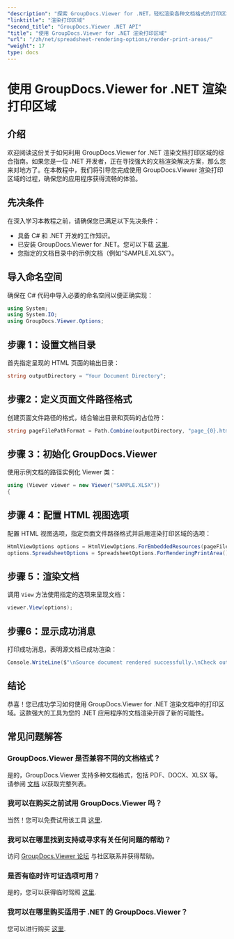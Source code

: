 ```yaml
---
"description": "探索 GroupDocs.Viewer for .NET，轻松渲染各种文档格式的打印区域。立即免费试用！"
"linktitle": "渲染打印区域"
"second_title": "GroupDocs.Viewer .NET API"
"title": "使用 GroupDocs.Viewer for .NET 渲染打印区域"
"url": "/zh/net/spreadsheet-rendering-options/render-print-areas/"
"weight": 17
type: docs
---
```

# 使用 GroupDocs.Viewer for .NET 渲染打印区域

## 介绍
欢迎阅读这份关于如何利用 GroupDocs.Viewer for .NET 渲染文档打印区域的综合指南。如果您是一位 .NET 开发者，正在寻找强大的文档渲染解决方案，那么您来对地方了。在本教程中，我们将引导您完成使用 GroupDocs.Viewer 渲染打印区域的过程，确保您的应用程序获得流畅的体验。
## 先决条件
在深入学习本教程之前，请确保您已满足以下先决条件：
- 具备 C# 和 .NET 开发的工作知识。
- 已安装 GroupDocs.Viewer for .NET。您可以下载 [这里](https://releases。groupdocs.com/viewer/net/).
- 您指定的文档目录中的示例文档（例如“SAMPLE.XLSX”）。
## 导入命名空间
确保在 C# 代码中导入必要的命名空间以便正确实现：
```csharp
using System;
using System.IO;
using GroupDocs.Viewer.Options;
```
## 步骤 1：设置文档目录
首先指定呈现的 HTML 页面的输出目录：
```csharp
string outputDirectory = "Your Document Directory";
```
## 步骤2：定义页面文件路径格式
创建页面文件路径的格式，结合输出目录和页码的占位符：
```csharp
string pageFilePathFormat = Path.Combine(outputDirectory, "page_{0}.html");
```
## 步骤 3：初始化 GroupDocs.Viewer
使用示例文档的路径实例化 Viewer 类：
```csharp
using (Viewer viewer = new Viewer("SAMPLE.XLSX"))
{
```
## 步骤 4：配置 HTML 视图选项
配置 HTML 视图选项，指定页面文件路径格式并启用渲染打印区域的选项：
```csharp
HtmlViewOptions options = HtmlViewOptions.ForEmbeddedResources(pageFilePathFormat);
options.SpreadsheetOptions = SpreadsheetOptions.ForRenderingPrintArea();
```
## 步骤 5：渲染文档
调用 `View` 方法使用指定的选项来呈现文档：
```csharp
viewer.View(options);
```
## 步骤6：显示成功消息
打印成功消息，表明源文档已成功渲染：
```csharp
Console.WriteLine($"\nSource document rendered successfully.\nCheck output in {outputDirectory}.");
```
## 结论
恭喜！您已成功学习如何使用 GroupDocs.Viewer for .NET 渲染文档中的打印区域。这款强大的工具为您的 .NET 应用程序的文档渲染开辟了新的可能性。
## 常见问题解答
### GroupDocs.Viewer 是否兼容不同的文档格式？
是的，GroupDocs.Viewer 支持多种文档格式，包括 PDF、DOCX、XLSX 等。请参阅 [文档](https://tutorials.groupdocs.com/viewer/net/) 以获取完整列表。
### 我可以在购买之前试用 GroupDocs.Viewer 吗？
当然！您可以免费试用该工具 [这里](https://releases。groupdocs.com/).
### 我可以在哪里找到支持或寻求有关任何问题的帮助？
访问 [GroupDocs.Viewer 论坛](https://forum.groupdocs.com/c/viewer/9) 与社区联系并获得帮助。
### 是否有临时许可证选项可用？
是的，您可以获得临时驾照 [这里](https://purchase。groupdocs.com/temporary-license/).
### 我可以在哪里购买适用于 .NET 的 GroupDocs.Viewer？
您可以进行购买 [这里](https://purchase。groupdocs.com/buy).